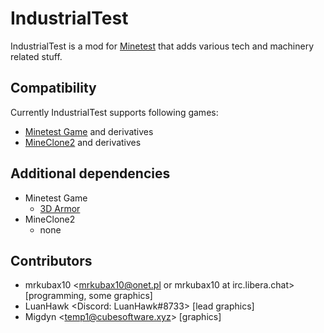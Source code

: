 # IndustrialTest
IndustrialTest is a mod for [Minetest](https://www.minetest.net/) that adds various tech and machinery related stuff.

## Compatibility
Currently IndustrialTest supports following games:
- [Minetest Game](https://content.minetest.net/packages/Minetest/minetest_game) and derivatives
- [MineClone2](https://content.minetest.net/packages/Wuzzy/mineclone2/) and derivatives

## Additional dependencies
- Minetest Game
    - [3D Armor](https://content.minetest.net/packages/stu/3d_armor)
- MineClone2
    - none

## Contributors
- mrkubax10 <mrkubax10@onet.pl or mrkubax10 at irc.libera.chat> [programming, some graphics]
- LuanHawk <Discord: LuanHawk#8733> [lead graphics]
- Migdyn <<temp1@cubesoftware.xyz>> [graphics]
